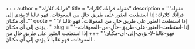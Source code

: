 +++
author = "فرانك كلارك"
title = "مقولة فرانك كلارك"
description = '''مقولة فرانك كلارك: إذا استطعت العثور على طريق خالٍ من المعوقات، فهو غالبا لا يؤدي إلى أي مكـان .'''
quote = '''إذا استطعت العثور على طريق خالٍ من المعوقات، فهو غالبا لا يؤدي إلى أي مكـان .'''
slug = '''إذا-استطعت-العثور-على-طريق-خالٍ-من-المعوقات،-فهو-غالبا-لا-يؤدي-إلى-أي-مكـان'''
+++
إذا استطعت العثور على طريق خالٍ من المعوقات، فهو غالبا لا يؤدي إلى أي مكـان .
